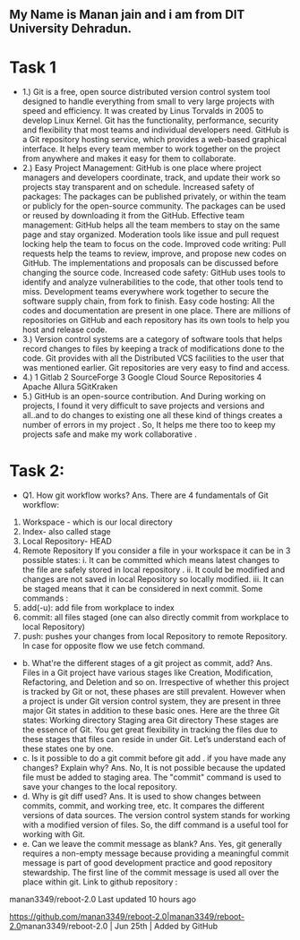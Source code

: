 ## My Name is Manan jain and i am from DIT University Dehradun.
# Task 1
- 1.)   Git is a free, open source distributed version control system tool designed to handle everything from small to very large projects with speed and efficiency. It was created by Linus Torvalds in 2005 to develop Linux Kernel. Git has the functionality, performance, security and flexibility that most teams and individual developers need.
GitHub is a Git repository hosting service, which provides a web-based graphical interface. It helps every team member to work together on the project from anywhere and makes it easy for them to collaborate.
- 2.)  Easy Project Management: GitHub is one place where project managers and developers coordinate, track, and update their work so projects stay transparent and on schedule.
Increased safety of packages: The packages can be published privately, or within the team or publicly for the open-source community. The packages can be used or reused by downloading it from the GitHub.
Effective team management: GitHub helps all the team members to stay on the same page and stay organized. Moderation tools like issue and pull request locking help the team to focus on the code.
Improved code writing: Pull requests help the teams to review, improve, and propose new codes on GitHub. The implementations and proposals can be discussed before changing the source code.
Increased code safety: GitHub uses tools to identify and analyze vulnerabilities to the code, that other tools tend to miss. Development teams everywhere work together to secure the software supply chain, from fork to finish.
Easy code hosting: All the codes and documentation are present in one place. There are millions of repositories on GitHub and each repository has its own tools to help you host and release code.
- 3.) Version control systems are a category of software tools that helps record changes to files by keeping a track of modifications done to the code.
Git provides with all the Distributed VCS facilities to the user that was mentioned earlier. Git repositories are very easy to find and access.
- 4.) 1 Gitlab
2 SourceForge
3 Google Cloud Source Repositories
4 Apache Allura
5GitKraken
- 5.) GitHub is an open-source contribution. And During working on projects,  I found it very difficult to save projects and versions and all..and to do changes to existing one all these kind of things creates a number of errors in my project . So, It helps me there too to keep my projects safe and make my work collaborative .

# Task 2:
- Q1. How git workflow works?
Ans. There are 4 fundamentals of Git workflow:
1. Workspace - which is our local directory
2. Index- also called stage
3. Local Repository- HEAD
4. Remote Repository
If you consider a file in your workspace it can be in 3 possible states:
i. It can be committed which means latest changes to the file are safely stored in local repository .
ii. It could be modified and changes are not saved in local Repository so locally modified.
iii. It can be staged means that it can be considered in next commit.
Some commands :
1. add(-u): add file from workplace to index
2. commit: all files staged (one can also directly commit from workplace to local Repository)
3. push: pushes your changes from local Repository to remote Repository.
In case for opposite flow we use fetch command.
- b. What're the different stages of a git project as commit, add?
Ans. Files in a Git project have various stages like Creation, Modification, Refactoring, and Deletion and so on. Irrespective of whether this project is tracked by Git or not, these phases are still prevalent. However when a project is under Git version control system, they are present in three major Git states in addition to these basic ones. Here are the three Git states:
Working directory 
Staging area 
Git directory 
These stages are the essence of Git. You get great flexibility in tracking the files due to these stages that files can reside in under Git. Let’s understand each of these states one by one.
- c. Is it possible to do a git commit before git add . if you have made any changes? Explain why?
Ans.  No, It is not possible because the updated file must be added to staging area.
The "commit" command is used to save your changes to the local repository.
- d. Why is git diff used?
Ans. It is used to show changes between commits, commit, and working tree, etc. It compares the different versions of data sources. The version control system stands for working with a modified version of files. So, the diff command is a useful tool for working with Git.
- e. Can we leave the commit message as blank?
Ans. Yes, git generally requires a non-empty message because providing a meaningful commit message is part of good development practice and good repository stewardship. The first line of the commit message is used all over the place within git.
Link to github repository :


manan3349/reboot-2.0
Last updated
10 hours ago




<https://github.com/manan3349/reboot-2.0|manan3349/reboot-2.0>manan3349/reboot-2.0 | Jun 25th | Added by GitHub



